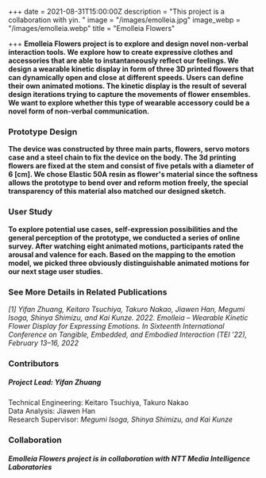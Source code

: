 +++
date = 2021-08-31T15:00:00Z
description = "This project is a collaboration with yin. "
image = "/images/emolleia.jpg"
image_webp = "/images/emolleia.webp"
title = "Emolleia Flowers"

+++
**Emolleia Flowers project is to explore and design novel non-verbal interaction tools. We explore how to create expressive clothes and accessories that are able to instantaneously reflect our feelings.  We design a wearable kinetic display in form of three 3D printed flowers that can dynamically open and close at different speeds. Users can define their own animated motions. The kinetic display is the result of several design iterations trying to capture the movements of flower ensembles. We want to explore whether this type of wearable accessory could be a novel form of non-verbal communication.**

### **Prototype Design**

**The device was constructed by three main parts, flowers, servo motors case and a steel chain to fix the device on the body. The 3d printing flowers are fixed at the stem and consist of five petals with a diameter of 6 \[cm\]. We chose Elastic 50A resin as flower's material since the softness allows the prototype to bend over and reform motion freely, the special transparency of this material also matched our designed sketch.**

### **User Study**

**To explore potential use cases, self-expression possibilities and the general perception of the prototype, we conducted a series of online survey. After watching eight animated motions, participants rated the arousal and valence for each. Based on the mapping to the emotion model, we picked three obviously distinguishable animated motions for our next stage user studies.**

### **See More Details in Related Publications**

_\[1\] Yifan Zhuang, Keitaro Tsuchiya, Takuro Nakao, Jiawen Han, Megumi Isoga, Shinya Shimizu, and Kai Kunze. 2022. Emolleia – Wearable Kinetic Flower Display for Expressing Emotions. In Sixteenth International Conference on Tangible, Embedded, and Embodied Interaction (TEI ’22), February 13–16, 2022_

### **Contributors**

##### Project Lead: Yifan Zhuang

Technical Engineering: Keitaro Tsuchiya, Takuro Nakao  
Data Analysis: Jiawen Han  
Research Supervisor: _Megumi Isoga, Shinya Shimizu, and Kai Kunze_

### **Collaboration**

##### Emolleia Flowers project is in collaboration with NTT Media Intelligence Laboratories